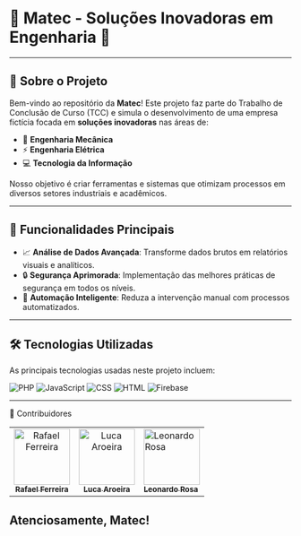 # 🌟 **Matec - Soluções Inovadoras em Engenharia** 🌟


---

## 🏢 **Sobre o Projeto**

Bem-vindo ao repositório da **Matec**! Este projeto faz parte do Trabalho de Conclusão de Curso (TCC) e simula o desenvolvimento de uma empresa fictícia focada em **soluções inovadoras** nas áreas de:

- 🔧 **Engenharia Mecânica**
- ⚡ **Engenharia Elétrica**
- 💻 **Tecnologia da Informação**

Nosso objetivo é criar ferramentas e sistemas que otimizam processos em diversos setores industriais e acadêmicos.

---

## 🚀 **Funcionalidades Principais**

- 📈 **Análise de Dados Avançada**: Transforme dados brutos em relatórios visuais e analíticos.
- 🔒 **Segurança Aprimorada**: Implementação das melhores práticas de segurança em todos os níveis.
- 🤖 **Automação Inteligente**: Reduza a intervenção manual com processos automatizados.

---

## 🛠 **Tecnologias Utilizadas**

As principais tecnologias usadas neste projeto incluem:

![PHP](https://img.shields.io/badge/-PHP-777BB4?logo=php&logoColor=white&style=for-the-badge)
![JavaScript](https://img.shields.io/badge/-JavaScript-F7DF1E?logo=javascript&logoColor=black&style=for-the-badge)
![CSS](https://img.shields.io/badge/-CSS3-1572B6?logo=css3&logoColor=white&style=for-the-badge)
![HTML](https://img.shields.io/badge/-HTML5-E34F26?logo=html5&logoColor=white&style=for-the-badge)
![Firebase](https://img.shields.io/badge/-Firebase-000000?logo=firebase&logoColor=white&style=for-the-badge)

---


👥 Contribuidores
<table> 
     <tr> 
          <td align="center"> 
               <a href="https://github.com/Rafa3lFerreira"> 
                    <img src="https://avatars.githubusercontent.com/Rafa3lFerreira" width="100px;" alt="Rafael Ferreira"/>
                    <br /> 
                    <sub>
                         <b>
                              Rafael Ferreira
                         </b>
                    </sub> 
               </a> 
          </td> 
          <td align="center"> 
               <a href="https://github.com/lucaaroeiracrv"> 
                    <img src="https://avatars.githubusercontent.com/lucaaroeiracrv" width="100px;" alt="Luca Aroeira"/> 
                    <br /> 
                    <sub>
                         <b>
                              Luca Aroeira
                         </b>
                    </sub> 
               </a> 
          </td>
          <td>
               <a href="https://github.com/leonardolimasrosa">
                    <img src="https://avatars.githubusercontent.com/leonardolimasrosa" width="100px;" alt="Leonardo Rosa"/> 
                    <br /> 
                    <sub>
                         <b>
                              Leonardo Rosa
                         </b>
                    </sub> 
               </a> 
          </td> 
     </tr> 
</table>




## **Atenciosamente, Matec!**



     

